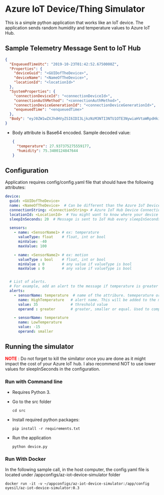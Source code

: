 #  Azure IoT Device/Thing Simulator 

This is a simple python application that works like an IoT device. The application sends random humidity and temperature values to Azure IoT Hub.

## Sample Telemetry Message Sent to IoT Hub

```json
{
  "EnqueuedTimeUtc": "2019-10-23T01:42:52.6750000Z",
  "Properties": {
    "deviceGuid": "<GUIDofTheDevice>",
    "deviceName": "<NameOfTheDevice>",
    "locationId": "<locationId>"
  },
  "SystemProperties": {
    "connectionDeviceId": "<connectionDeviceId>",
    "connectionAuthMethod": "<connectionAuthMethod>",
    "connectionDeviceGenerationId": "<connectionDeviceGenerationId>",
    "enqueuedTime": "<enqueuedTime>"
  },
  "Body": "eyJ0ZW1wZXJhdHVyZSI6IDI3LjkzNzM3NTI3NTU1OTE3NywiaHVtaWRpdHkiOiA3NS4zNDAwMTI0ODQ3NjQ0fQ=="
}
```

- Body attribute is Base64 encoded. Sample decoded value: 
  ```json
  {
    "temperature": 27.937375275559177,
    "humidity": 75.3400124847644
  }
  ```


## Configuration

Application requires config/config.yaml file that should have the following attributes:

```yaml
device:
  guid: <GUIDofTheDevice>
  name: <NameOfTheDevice>  # Can be different than the Azure IoT Device
  connectionString: <ConnectionString> # Azure IoT Hub Device Connection string
  locationId: <LocationId>  # You might want to know where your device is located
  sleepInSeconds: 20  # Message is sent to IoT Hub every sleepInSeconds

  sensors:
    - name: <SensorName1> # ex: temperature
      valueType: float    # float, int or bool
      minValue: -40
      maxValue: 100

    - name: <SensorName2> # ex: motion
      valueType : bool    # float, int or bool
      minValue : 0        # any value if valueType is bool
      maxValue : 0        # any value if valueType is bool


  # List of alerts. 
  # For example, add an alert to the message if temperature is greater than 35 
  alerts:   
    - sensorName: temperature  # name of the attribure. temeperature or humidity
      name: HighTemperature   # alert name. This will be added to the message sent to IoT hub
      value: 35               # threshold value
      operand : greater       # greater, smaller or equal. Used to compare actual value with threshold value

    - sensorName: temperature
      name: LowTemperature
      value: -15
      operand: smaller 

```

## Running the simulator 

<font color=#ff0000>**NOTE**</font> : Do not forget to kill the similator once you are done as it might impact the cost of your Azure IoT hub. I also recommend NOT to use lower values for sleepInSeconds in the configuration.

### Run with Command line

- Requires Python 3. 

- Go to the src folder
  ```shell
  cd src
  ```

- Install required python packages:
  ```shell
  pip install -r requirements.txt
  ```

- Run the application
  ```shell
  python device.py
  ```
  

### Run With Docker

In the following sample call, in the host computer, the config.yaml file is located under /appconfigs/az-iot-device-simulator folder

```shell
docker run -it -v ~/appconfigs/az-iot-device-simulator:/app/config oyesil/az-iot-device-simulator:0.3
```







